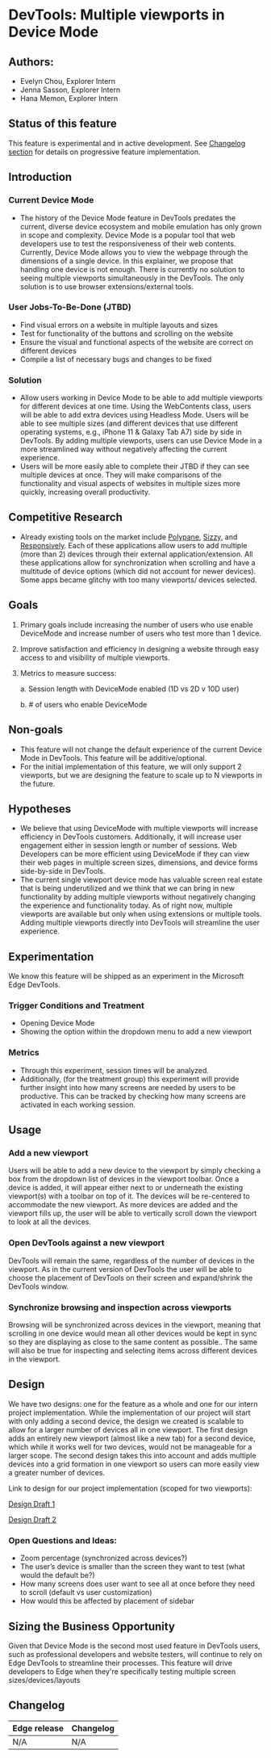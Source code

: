 # DevTools: Multiple viewports in Device Mode

## Authors:
-	Evelyn Chou, Explorer Intern 
-	Jenna Sasson, Explorer Intern 
-	Hana Memon, Explorer Intern


## Status of this feature
This feature is experimental and in active development. See [Changelog section](#changelog) for details on progressive feature implementation.

## Introduction

### Current Device Mode
- The history of the Device Mode feature in DevTools predates the current, diverse device ecosystem and mobile emulation has only grown in scope and complexity. Device Mode is a popular tool that web developers use to test the responsiveness of their web contents. Currently, Device Mode allows you to view the webpage through the dimensions of a single device. In this explainer, we propose that handling one device is not enough. There is currently no solution to seeing multiple viewports simultaneously in the DevTools. The only solution is to use browser extensions/external tools.

### User Jobs-To-Be-Done (JTBD)
- Find visual errors on a website in multiple layouts and sizes
- Test for functionality of the buttons and scrolling on the website
- Ensure the visual and functional aspects of the website are correct on different devices
- Compile a list of necessary bugs and changes to be fixed


### Solution 
- Allow users working in Device Mode to be able to add multiple viewports for different devices at one time. Using the WebContents class, users will be able to add extra devices using Headless Mode. Users will be able to see multiple sizes (and different devices that use different operating systems, e.g., iPhone 11 & Galaxy Tab A7) side by side in DevTools. By adding multiple viewports, users can use Device Mode in a more streamlined way without negatively affecting the current experience.
- Users will be more easily able to complete their JTBD if they can see multiple devices at once. They will make comparisons of the functionality and visual aspects of websites in multiple sizes more quickly, increasing overall productivity. 
  
## Competitive Research 
- Already existing tools on the market include [Polypane](https://polypane.app/), [Sizzy](http://sizzy.co/), and [Responsively](https://responsively.app/). Each of these applications allow users to add multiple (more than 2) devices through their external application/extension. All these applications allow for synchronization when scrolling and have a multitude of device options (which did not account for newer devices). Some apps became glitchy with too many viewports/ devices selected. 


## Goals
1.	Primary goals include increasing the number of users who use enable DeviceMode and increase number of users who test more than 1 device. 
2.	Improve satisfaction and efficiency in designing a website through easy access to and visibility of multiple viewports.
3.	Metrics to measure success: 

    a.	    Session length with DeviceMode enabled (1D vs 2D v 10D user)


    b.	# of users who enable DeviceMode


## Non-goals

- This feature will not change the default experience of the current Device Mode in DevTools. This feature will be additive/optional. 
- For the initial implementation of this feature, we will only support 2 viewports, but we are designing the feature to scale up to N viewports in the future. 



## Hypotheses
- We believe that using DeviceMode with multiple viewports will increase efficiency in DevTools customers. Additionally, it will increase user engagement either in session length or number of sessions. Web Developers can be more efficient using DeviceMode if they can view their web pages in multiple screen sizes, dimensions, and device forms side-by-side in DevTools. 
- The current single viewport device mode has valuable screen real estate that is being underutilized and we think that we can bring in new functionality by adding multiple viewports without negatively changing the experience and functionality today. As of right now, multiple viewports are available but only when using extensions or multiple tools. Adding multiple viewports directly into DevTools will streamline the user experience.


## Experimentation
We know this feature will be shipped as an experiment in the Microsoft Edge DevTools. 
### Trigger Conditions and Treatment
- Opening Device Mode
- Showing the option within the dropdown menu to add a new viewport
### Metrics
-	Through this experiment, session times will be analyzed. 
-	Additionally, (for the treatment group) this experiment will provide further insight into how many screens are needed by users to be productive. This can be tracked by checking how many screens are activated in each working session. 

## Usage

### Add a new viewport
Users will be able to add a new device to the viewport by simply checking a box from the dropdown list of devices in the viewport toolbar. Once a device is added, it will appear either next to or underneath the existing viewport(s) with a toolbar on top of it. The devices will be re-centered to accommodate the new viewport. As more devices are added and the viewport fills up, the user will be able to vertically scroll down the viewport to look at all the devices.

### Open DevTools against a new viewport
DevTools will remain the same, regardless of the number of devices in the viewport. As in the current version of DevTools the user will be able to choose the placement of DevTools on their screen and expand/shrink the DevTools window.

### Synchronize browsing and inspection across viewports
Browsing will be synchronized across devices in the viewport, meaning that scrolling in one device would mean all other devices would be kept in sync so they are displaying as close to the same content as possible.. The same will also be true for inspecting and selecting items across different devices in the viewport.

## Design
We have two designs: one for the feature as a whole and one for our intern project implementation. While the implementation of our project will start with only adding a second device, the design we created is scalable to allow for a larger number of devices all in one viewport. The first design adds an entirely new viewport (almost like a new tab) for a second device, which while it works well for two devices, would not be manageable for a larger scope. The second design takes this into account and adds multiple devices into a grid formation in one viewport so users can more easily view a greater number of devices.

Link to design for our project implementation (scoped for two viewports): 

[Design Draft 1](#https://microsoft-my.sharepoint.com/:b:/p/t-hanamemon/Ef3fIWdbAHpLigegfGOgx_IBmWO8e6FayqVmvkjALdJwiw?e=tmLd9C)

[Design Draft 2](#https://microsoft-my.sharepoint.com/:b:/p/t-evelynchou/ESm5uGXiKZ5KmAgAXnTuTlsBO0llV8PjQa5_VkAHZB3aVg?e=OQ6Kgh)

### Open Questions and Ideas:
- Zoom percentage (synchronized across devices?)
- The user’s device is smaller than the screen they want to test (what would the default be?)
- How many screens does user want to see all at once before they need to scroll (default vs user customization)
- How would this be affected by placement of sidebar 

## Sizing the Business Opportunity
Given that Device Mode is the second most used feature in DevTools users, such as professional developers and website testers, will continue to rely on Edge DevTools to streamline their processes. This feature will drive developers to Edge when they're specifically testing multiple screen sizes/devices/layouts


## Changelog

| Edge release | Changelog                                               |
|--------------|---------------------------------------------------------|
| N/A          | N/A                                                     |